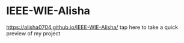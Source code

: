 # IEEE-WIE-Alisha
https://alisha0704.github.io/IEEE-WIE-Alisha/ tap here to take a quick preview of my project
